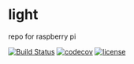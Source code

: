 # light
repo for raspberry pi

[![Build Status](https://travis-ci.org/dilfish/light.svg?branch=master)](https://travis-ci.org/dilfish/light)
[![codecov](https://codecov.io/gh/dilfish/light/branch/master/graph/badge.svg)](https://codecov.io/gh/dilfish/light)
[![license](https://img.shields.io/github/license/mashape/apistatus.svg)](github.com/dilfish/light)

